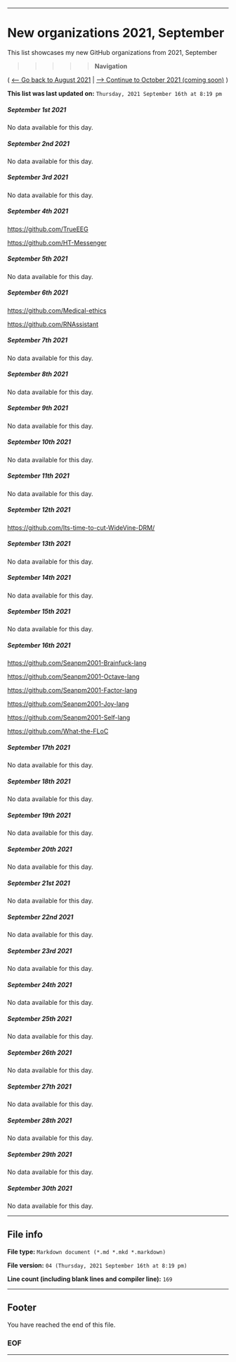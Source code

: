 
***

# New organizations 2021, September

This list showcases my new GitHub organizations from 2021, September

> > > > > **Navigation**

( [<-- Go back to August 2021](/NewOrgs/2021/08_August/README.md) | [ --> Continue to October 2021 (coming soon)](/NewOrgs/2021/10_October/README.md) )

**This list was last updated on:** `Thursday, 2021 September 16th at 8:19 pm`

<!-- ##### LIST !-->

##### September 1st 2021

No data available for this day.

##### September 2nd 2021

No data available for this day.

##### September 3rd 2021

No data available for this day.

##### September 4th 2021

https://github.com/TrueEEG

https://github.com/HT-Messenger

##### September 5th 2021

No data available for this day.

##### September 6th 2021

https://github.com/Medical-ethics

https://github.com/RNAssistant

##### September 7th 2021

No data available for this day.

##### September 8th 2021

No data available for this day.

##### September 9th 2021

No data available for this day.

##### September 10th 2021

No data available for this day.

##### September 11th 2021

No data available for this day.

##### September 12th 2021

https://github.com/Its-time-to-cut-WideVine-DRM/

##### September 13th 2021

No data available for this day.

##### September 14th 2021

No data available for this day.

##### September 15th 2021

No data available for this day.

##### September 16th 2021

https://github.com/Seanpm2001-Brainfuck-lang

https://github.com/Seanpm2001-Octave-lang

https://github.com/Seanpm2001-Factor-lang

https://github.com/Seanpm2001-Joy-lang

https://github.com/Seanpm2001-Self-lang

https://github.com/What-the-FLoC

##### September 17th 2021

No data available for this day.

##### September 18th 2021

No data available for this day.

##### September 19th 2021

No data available for this day.

##### September 20th 2021

No data available for this day.

##### September 21st 2021

No data available for this day.

##### September 22nd 2021

No data available for this day.

##### September 23rd 2021

No data available for this day.

##### September 24th 2021

No data available for this day.

##### September 25th 2021

No data available for this day.

##### September 26th 2021

No data available for this day.

##### September 27th 2021

No data available for this day.

##### September 28th 2021

No data available for this day.

##### September 29th 2021

No data available for this day.

##### September 30th 2021

No data available for this day.

***

## File info

**File type:** `Markdown document (*.md *.mkd *.markdown)`

**File version:** `04 (Thursday, 2021 September 16th at 8:19 pm)`

**Line count (including blank lines and compiler line):** `169`

***

## Footer

You have reached the end of this file.

### EOF

***
